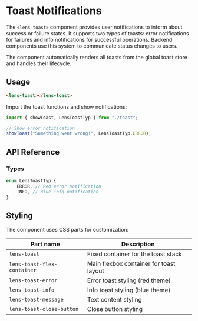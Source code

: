 # Toast Notifications

The `<lens-toast>` component provides user notifications to inform about success or failure states. It supports two types of toasts: error notifications for failures and info notifications for successful operations. Backend components use this system to communicate status changes to users.

The component automatically renders all toasts from the global toast store and handles their lifecycle.

## Usage

```html
<lens-toast></lens-toast>
```

Import the toast functions and show notifications:

```javascript
import { showToast, LensToastTyp } from "./toast";

// Show error notification
showToast("Something went wrong!", LensToastTyp.ERROR);
```

## API Reference

### Types

```typescript
enum LensToastTyp {
    ERROR, // Red error notification
    INFO, // Blue info notification
}
```

## Styling

The component uses CSS parts for customization:

| Part name                   | Description                             |
| --------------------------- | --------------------------------------- |
| `lens-toast`                | Fixed container for the toast stack     |
| `lens-toast-flex-container` | Main flexbox container for toast layout |
| `lens-toast-error`          | Error toast styling (red theme)         |
| `lens-toast-info`           | Info toast styling (blue theme)         |
| `lens-toast-message`        | Text content styling                    |
| `lens-toast-close-button`   | Close button styling                    |
